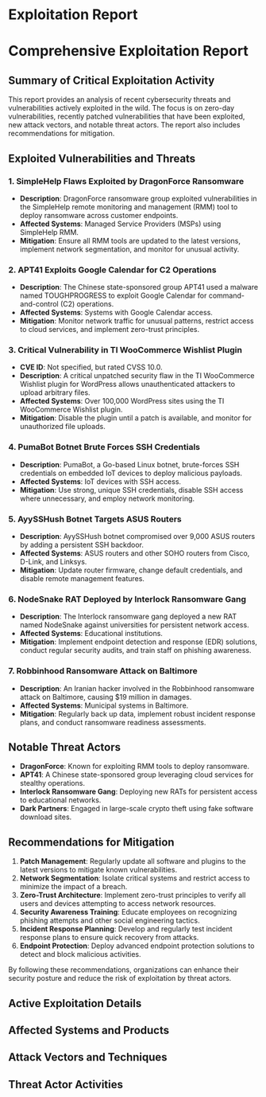# Exploitation Report

# Comprehensive Exploitation Report

## Summary of Critical Exploitation Activity

This report provides an analysis of recent cybersecurity threats and vulnerabilities actively exploited in the wild. The focus is on zero-day vulnerabilities, recently patched vulnerabilities that have been exploited, new attack vectors, and notable threat actors. The report also includes recommendations for mitigation.

## Exploited Vulnerabilities and Threats

### 1. **SimpleHelp Flaws Exploited by DragonForce Ransomware**
- **Description**: DragonForce ransomware group exploited vulnerabilities in the SimpleHelp remote monitoring and management (RMM) tool to deploy ransomware across customer endpoints.
- **Affected Systems**: Managed Service Providers (MSPs) using SimpleHelp RMM.
- **Mitigation**: Ensure all RMM tools are updated to the latest versions, implement network segmentation, and monitor for unusual activity.

### 2. **APT41 Exploits Google Calendar for C2 Operations**
- **Description**: The Chinese state-sponsored group APT41 used a malware named TOUGHPROGRESS to exploit Google Calendar for command-and-control (C2) operations.
- **Affected Systems**: Systems with Google Calendar access.
- **Mitigation**: Monitor network traffic for unusual patterns, restrict access to cloud services, and implement zero-trust principles.

### 3. **Critical Vulnerability in TI WooCommerce Wishlist Plugin**
- **CVE ID**: Not specified, but rated CVSS 10.0.
- **Description**: A critical unpatched security flaw in the TI WooCommerce Wishlist plugin for WordPress allows unauthenticated attackers to upload arbitrary files.
- **Affected Systems**: Over 100,000 WordPress sites using the TI WooCommerce Wishlist plugin.
- **Mitigation**: Disable the plugin until a patch is available, and monitor for unauthorized file uploads.

### 4. **PumaBot Botnet Brute Forces SSH Credentials**
- **Description**: PumaBot, a Go-based Linux botnet, brute-forces SSH credentials on embedded IoT devices to deploy malicious payloads.
- **Affected Systems**: IoT devices with SSH access.
- **Mitigation**: Use strong, unique SSH credentials, disable SSH access where unnecessary, and employ network monitoring.

### 5. **AyySSHush Botnet Targets ASUS Routers**
- **Description**: AyySSHush botnet compromised over 9,000 ASUS routers by adding a persistent SSH backdoor.
- **Affected Systems**: ASUS routers and other SOHO routers from Cisco, D-Link, and Linksys.
- **Mitigation**: Update router firmware, change default credentials, and disable remote management features.

### 6. **NodeSnake RAT Deployed by Interlock Ransomware Gang**
- **Description**: The Interlock ransomware gang deployed a new RAT named NodeSnake against universities for persistent network access.
- **Affected Systems**: Educational institutions.
- **Mitigation**: Implement endpoint detection and response (EDR) solutions, conduct regular security audits, and train staff on phishing awareness.

### 7. **Robbinhood Ransomware Attack on Baltimore**
- **Description**: An Iranian hacker involved in the Robbinhood ransomware attack on Baltimore, causing $19 million in damages.
- **Affected Systems**: Municipal systems in Baltimore.
- **Mitigation**: Regularly back up data, implement robust incident response plans, and conduct ransomware readiness assessments.

## Notable Threat Actors

- **DragonForce**: Known for exploiting RMM tools to deploy ransomware.
- **APT41**: A Chinese state-sponsored group leveraging cloud services for stealthy operations.
- **Interlock Ransomware Gang**: Deploying new RATs for persistent access to educational networks.
- **Dark Partners**: Engaged in large-scale crypto theft using fake software download sites.

## Recommendations for Mitigation

1. **Patch Management**: Regularly update all software and plugins to the latest versions to mitigate known vulnerabilities.
2. **Network Segmentation**: Isolate critical systems and restrict access to minimize the impact of a breach.
3. **Zero-Trust Architecture**: Implement zero-trust principles to verify all users and devices attempting to access network resources.
4. **Security Awareness Training**: Educate employees on recognizing phishing attempts and other social engineering tactics.
5. **Incident Response Planning**: Develop and regularly test incident response plans to ensure quick recovery from attacks.
6. **Endpoint Protection**: Deploy advanced endpoint protection solutions to detect and block malicious activities.

By following these recommendations, organizations can enhance their security posture and reduce the risk of exploitation by threat actors.

## Active Exploitation Details



## Affected Systems and Products



## Attack Vectors and Techniques



## Threat Actor Activities

 